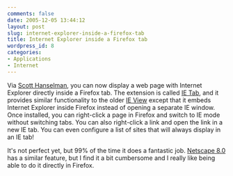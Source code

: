 ```yaml
---
comments: false
date: 2005-12-05 13:44:12
layout: post
slug: internet-explorer-inside-a-firefox-tab
title: Internet Explorer inside a Firefox tab
wordpress_id: 8
categories:
- Applications
- Internet
---
```


Via [Scott Hanselman](http://www.hanselman.com/blog/PermaLink.aspx?guid=4d139743-1b0f-422c-943f-7d13db1472bb), you can now display a web page with Internet Explorer directly inside a Firefox tab. The extension is called [IE Tab](http://ietab.mozdev.org/), and it provides similar functionality to the older [IE View](http://ieview.mozdev.org/) except that it embeds Internet Explorer inside Firefox instead of opening a separate IE window. Once installed, you can right-click a page in Firefox and switch to IE mode without switching tabs. You can also right-click a link and open the link in a new IE tab. You can even configure a list of sites that will always display in an IE tab!

It's not perfect yet, but 99% of the time it does a fantastic job. [Netscape 8.0](http://browser.netscape.com/ns8/) has a similar feature, but I find it a bit cumbersome and I really like being able to do it directly in Firefox.

